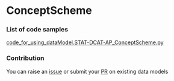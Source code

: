# ConceptScheme

### List of code samples 

<!-- 50-List of code -->

<!-- [code entry](link) -->
[code_for_using_dataModel.STAT-DCAT-AP_ConceptScheme.py](https://github.com/smart-data-models/dataModel.STAT-DCAT-AP/blob/master/ConceptScheme/code/code_for_using_dataModel.STAT-DCAT-AP_ConceptScheme.py)


<!-- /50-List of code -->

### Contribution
You can raise an [issue](https://github.com/smart-data-models/dataModel.STAT-DCAT-AP/issues) or submit your [PR](https://github.com/smart-data-models/dataModel.STAT-DCAT-AP/pulls) on existing data models
